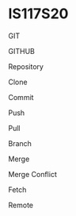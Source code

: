# IS117S20
GIT

GITHUB

Repository

Clone

Commit

Push

Pull

Branch

Merge

Merge Conflict

Fetch

Remote
